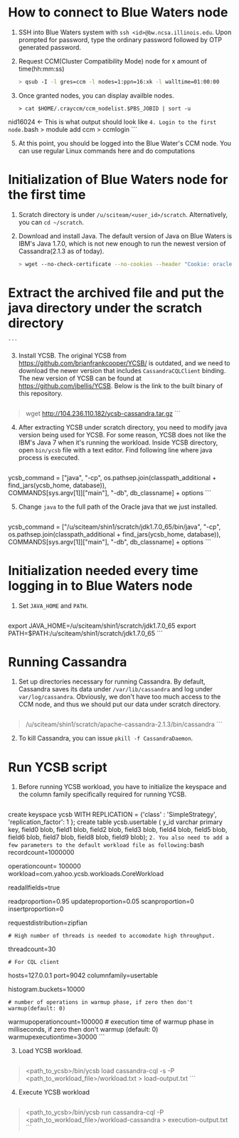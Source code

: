 # How to connect to Blue Waters node

1. SSH into Blue Waters system with `ssh <id>@bw.ncsa.illinois.edu`. Upon prompted for password, type the ordinary password followed by OTP generated password.

2. Request CCM(Cluster Compatibility Mode) node for x amount of time(hh:mm:ss)
    ```bash
    > qsub -I -l gres=ccm -l nodes=1:ppn=16:xk -l walltime=01:00:00
    ```

3. Once granted nodes, you can display availble nodes.
    ```
    > cat $HOME/.crayccm/ccm_nodelist.$PBS_JOBID | sort -u
nid16024   <- This is what output should look like
    ```
4. Login to the first node.
    ```bash
    > module add ccm
    > ccmlogin
    ```

5. At this point, you should be logged into the Blue Water's CCM node. You can use regular Linux commands here and do computations

# Initialization of Blue Waters node for the first time

1. Scratch directory is under `/u/sciteam/<user_id>/scratch`. Alternatively, you can `cd ~/scratch`.

2. Download and install Java. The default version of Java on Blue Waters is IBM's Java 1.7.0, which is not new enough to run the newest version of Cassandra(2.1.3 as of today).
    ```bash
    > wget --no-check-certificate --no-cookies --header "Cookie: oraclelicense=accept-securebackup-cookie" http://download.oracle.com/otn-pub/java/jdk/7u65-b17/jdk-7u65-linux-x64.tar.gz

 # Extract the archived file and put the java directory under the scratch directory
    ```

3. Install YCSB. The original YCSB from https://github.com/brianfrankcooper/YCSB/ is outdated, and we need to download the newer version that includes `CassandraCQLClient` binding. The new version of YCSB can be found at https://github.com/jbellis/YCSB. Below is the link to the built binary of this repository.
    ```bash
> wget http://104.236.110.182/ycsb-cassandra.tar.gz
    ```

4. After extracting YCSB under scratch directory, you need to modify java version being used for YCSB. For some reason, YCSB does not like the IBM's Java 7 when it's running the workload. Inside YCSB directory, open `bin/ycsb` file with a text editor. Find following line where java process is executed.
    ```python
ycsb_command = ["java", "-cp", os.pathsep.join(classpath_additional + find_jars(ycsb_home, database)), \
                COMMANDS[sys.argv[1]]["main"], "-db", db_classname] + options
    ```

5. Change `java` to the full path of the Oracle java that we just installed.
    ```python
ycsb_command = ["/u/sciteam/shin1/scratch/jdk1.7.0_65/bin/java", "-cp", os.pathsep.join(classpath_additional + find_jars(ycsb_home, database)), \
                COMMANDS[sys.argv[1]]["main"], "-db", db_classname] + options
    ```

# Initialization needed every time logging in to Blue Waters node

1. Set `JAVA_HOME` and `PATH`.
    ```bash
export JAVA_HOME=/u/sciteam/shin1/scratch/jdk1.7.0_65
export PATH=$PATH:/u/sciteam/shin1/scratch/jdk1.7.0_65
    ```

# Running Cassandra

 1. Set up directories necessary for running Cassandra. By default, Cassandra saves its data under `/var/lib/cassandra` and log under `var/log/cassandra`. Obviously, we don't have too much access to the CCM node, and thus we should put our data under scratch directory.
    ```bash
> /u/sciteam/shin1/scratch/apache-cassandra-2.1.3/bin/cassandra
    ```
 2. To kill Cassandra, you can issue `pkill -f CassandraDaemon`.

# Run YCSB script

1. Before running YCSB workload, you have to initialize the keyspace and the column family specifically required for running YCSB.
    ```
create keyspace ycsb WITH REPLICATION = {'class' : 'SimpleStrategy', 'replication_factor': 1 };
create table ycsb.usertable (
    y_id varchar primary key,
    field0 blob,
    field1 blob,
    field2 blob,
    field3 blob,
    field4 blob,
    field5 blob,
    field6 blob,
    field7 blob,
    field8 blob,
    field9 blob);
    ```
2. You also need to add a few parameters to the default workload file as following:
    ```bash
recordcount=1000000

operationcount= 100000
workload=com.yahoo.ycsb.workloads.CoreWorkload

readallfields=true

readproportion=0.95
updateproportion=0.05
scanproportion=0
insertproportion=0

requestdistribution=zipfian

    # High number of threads is needed to accomodate high throughput.
threadcount=30

    # For CQL client
hosts=127.0.0.1
port=9042
columnfamily=usertable

histogram.buckets=10000

    # number of operations in warmup phase, if zero then don't warmup(default: 0)
warmupoperationcount=100000
    # execution time of warmup phase in milliseconds, if zero then don't warmup (default: 0)
warmupexecutiontime=30000
    ```

3. Load YCSB workload.
    ```bash
> <path_to_ycsb>/bin/ycsb load cassandra-cql -s -P <path_to_workload_file>/workload.txt > load-output.txt
    ```

4. Execute YCSB workload
    ```bash
> <path_to_ycsb>/bin/ycsb run cassandra-cql -P <path_to_workload_file>/workload-cassandra > execution-output.txt
    ```


